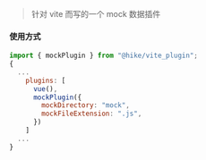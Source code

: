 > 针对 vite 而写的一个 mock 数据插件

#### 使用方式

```javascript
import { mockPlugin } from "@hike/vite_plugin";
{
  ...
    plugins: [
      vue(),
      mockPlugin({
        mockDirectory: "mock",
        mockFileExtension: ".js",
      })
    ]
  ...
}
```
